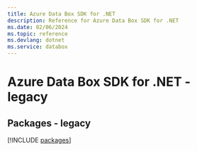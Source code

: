 ```yaml
---
title: Azure Data Box SDK for .NET
description: Reference for Azure Data Box SDK for .NET
ms.date: 02/06/2024
ms.topic: reference
ms.devlang: dotnet
ms.service: databox
---
```

# Azure Data Box SDK for .NET - legacy
## Packages - legacy
[!INCLUDE [packages](data-box-index.md)]